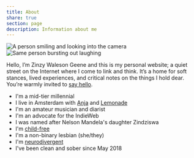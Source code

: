 ```yaml
---
title: About
share: true
section: page
description: Information about me
---
```


<div class="grid grid-cols-2 gap-4">
<div>
<img src="https://res.cloudinary.com/dbi2zounq/image/upload/w_800/v1667744670/me/zinzy-1_telofx.jpg" alt="A person smiling and looking into the camera">
</div>
<div>
<img src="https://res.cloudinary.com/dbi2zounq/image/upload/w_800/v1667744670/me/zinzy-2_eixpog.jpg" alt="Same person bursting out laughing">
</div>
</div>

Hello, I’m Zinzy Waleson Geene and this is my personal website; a quiet street on the Internet where I come to link and think. It’s a home for soft stances, lived experiences, and critical notes on the things I hold dear. You’re warmly invited to [say hello](/hello).

- I'm a mid-tier millennial
- I live in Amsterdam with [Anja](https://anjawaleson.notion.site/Anja-Waleson-0182c8df804b4b12ab6e70b5b5795a55) and [Lemonade](https://lemonade.waleson.us/)
- I'm an amateur musician and diarist
- I'm an advocate for the IndieWeb
- I was named after Nelson Mandela's daughter Zindziswa
- I'm [child-free](https://en.wikipedia.org/wiki/Voluntary_childlessness)
- I'm a non-binary lesbian (she/they)
- I'm [neurodivergent](https://giftedquest.com/what-is-giftedness)
- I've been clean and sober since May 2018
